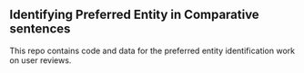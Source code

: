 ## Identifying Preferred Entity in Comparative sentences

This repo contains code and data for the preferred entity identification work on user reviews. 
